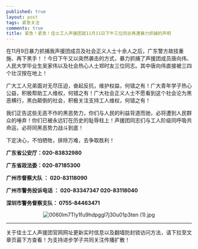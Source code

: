```yaml
---
published: true
layout: post
tags: 紧急关注
comments: true
title: 紧急！紧急！佳士工人声援团就11月11日下午三位同志再遭暴力抓捕的声明
---
```


在11月9日暴力抓捕我声援团成员及社会正义人士十余人之后，广东警方故技重施、再下黑手！！今日下午又以突然袭击的方式，暴力抓捕了声援团成员唐向伟、人民大学毕业生吴家伟以及社会热心人士郑时友三位同志。其中唐向伟直接被三四个壮汉按在地上！

广大工人兄弟面对无尽压迫，奋起反抗，维护权益，何错之有！广大青年学子热心公益，积极帮助工人维权，何错之有！广大社会正义人士不愿看到这个社会沦为黑恶横行，黑白颠倒的社会，积极关注支持工人维权，何错之有！

我们正告这些无恶不作的黑恶势力，你们与人民的利益背道而驰，必将遭到人民群众的唾弃！你们已被永远钉在历史的耻辱柱上！声援团同志们与工人阶级同呼吸共命运，必将同黑恶势力战斗到底！

下定决心，不怕牺牲，排除万难，去争取胜利！


**广东省公安厅：020-83832980**

**广东省政法委：020-87185300**

**广州市督察大队 ： 020-83118090**

**广州市警务投诉电话 ： 020-83347347    020-83118040**

**深圳市警务督察支队： 0755-84463471**

<p align="center"><img src="https://i.loli.net/2018/11/11/5be814774a055.jpg" alt="0060lm7Tly1fu9hdpggl7j30u01p3ten (1).jpg" title="0060lm7Tly1fu9hdpggl7j30u01p3ten (1).jpg" /></p>


---
关于佳士工人声援团官网网址更新实时信息以及翻墙防封锁访问方法，请下拉至文章页最下方查看！为支持进步学子共同关注传播扩散！
